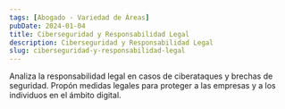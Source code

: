 ```yaml
---
tags: [Abogado - Variedad de Áreas]
pubDate: 2024-01-04
title: Ciberseguridad y Responsabilidad Legal
description: Ciberseguridad y Responsabilidad Legal
slug: ciberseguridad-y-responsabilidad-legal
---
```


Analiza la responsabilidad legal en casos de ciberataques y brechas de seguridad. Propón medidas legales para proteger a las empresas y a los individuos en el ámbito digital. 
